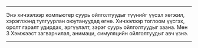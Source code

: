 --------------------------------

Энэ хичээлээр компьютер суурь ойлголтуудыг түүнийг үүсэл хөгжил, хэрэглээнд тулгуурлан оюутануудад өгнө. Хичээлээр тоглоом үүсгэх, оролт гаралт удирдах, эргүүлэлт, зэрэг суурь ойлголтуудыг заана. Мөн 3 Хэмжээст загварчилал, анимаци, симуляцийн ойлголтуудыг авч үзнэ.

---------------------------------
